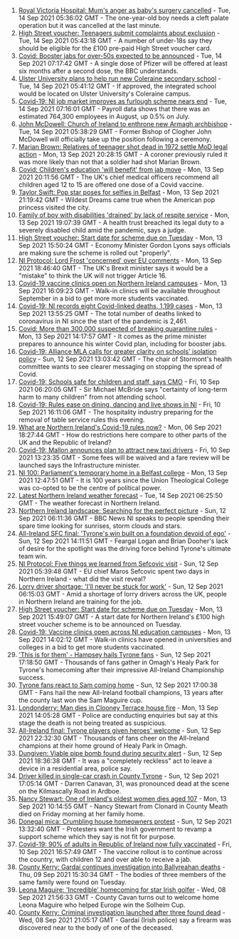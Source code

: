 1. [Royal Victoria Hospital: Mum's anger as baby's surgery cancelled](https://www.bbc.co.uk/news/uk-northern-ireland-58549051?at_medium=RSS&at_campaign=KARANGA) - Tue, 14 Sep 2021 05:36:02 GMT - The one-year-old boy needs a cleft palate operation but it was cancelled at the last minute.
2. [High Street voucher: Teenagers submit complaints about exclusion](https://www.bbc.co.uk/news/uk-northern-ireland-58552157?at_medium=RSS&at_campaign=KARANGA) - Tue, 14 Sep 2021 05:43:18 GMT - A number of under-18s say they should be eligible for the £100 pre-paid High Street voucher card.
3. [Covid: Booster jabs for over-50s expected to be announced](https://www.bbc.co.uk/news/uk-politics-58552389?at_medium=RSS&at_campaign=KARANGA) - Tue, 14 Sep 2021 07:17:42 GMT - A single dose of Pfizer will be offered at least six months after a second dose, the BBC understands.
4. [Ulster University plans to help run new Coleraine secondary school](https://www.bbc.co.uk/news/uk-northern-ireland-58551045?at_medium=RSS&at_campaign=KARANGA) - Tue, 14 Sep 2021 05:41:12 GMT - If approved, the integrated school would be located on Ulster University's Coleraine campus.
5. [Covid-19: NI job market improves as furlough scheme nears end](https://www.bbc.co.uk/news/uk-northern-ireland-58555657?at_medium=RSS&at_campaign=KARANGA) - Tue, 14 Sep 2021 07:16:01 GMT - Payroll data shows that there was an estimated 764,300 employees in August, up 0.5% on July.
6. [John McDowell: Church of Ireland to enthrone new Armagh archbishop](https://www.bbc.co.uk/news/uk-northern-ireland-58551043?at_medium=RSS&at_campaign=KARANGA) - Tue, 14 Sep 2021 05:38:29 GMT - Former Bishop of Clogher John McDowell will officially take up the position following a ceremony.
7. [Marian Brown: Relatives of teenager shot dead in 1972 settle MoD legal action](https://www.bbc.co.uk/news/uk-northern-ireland-58549126?at_medium=RSS&at_campaign=KARANGA) - Mon, 13 Sep 2021 20:28:15 GMT - A coroner previously ruled it was more likely than not that a soldier had shot Marian Brown.
8. [Covid: Children's education 'will benefit' from jab move](https://www.bbc.co.uk/news/uk-northern-ireland-58549125?at_medium=RSS&at_campaign=KARANGA) - Mon, 13 Sep 2021 20:11:56 GMT - The UK's chief medical officers recommend all children aged 12 to 15 are offered one dose of a Covid vaccine.
9. [Taylor Swift: Pop star poses for selfies in Belfast](https://www.bbc.co.uk/news/uk-northern-ireland-58551992?at_medium=RSS&at_campaign=KARANGA) - Mon, 13 Sep 2021 21:19:42 GMT - Wildest Dreams came true when the American pop princess visited the city.
10. [Family of boy with disabilities 'drained' by lack of respite service](https://www.bbc.co.uk/news/uk-northern-ireland-58551987?at_medium=RSS&at_campaign=KARANGA) - Mon, 13 Sep 2021 19:07:39 GMT - A health trust breached its legal duty to a severely disabled child amid the pandemic, says a judge.
11. [High Street voucher: Start date for scheme due on Tuesday](https://www.bbc.co.uk/news/uk-northern-ireland-58537240?at_medium=RSS&at_campaign=KARANGA) - Mon, 13 Sep 2021 15:50:24 GMT - Economy Minister Gordon Lyons says officials are making sure the scheme is rolled out "properly".
12. [NI Protocol: Lord Frost 'concerned' over EU comments](https://www.bbc.co.uk/news/uk-northern-ireland-58551988?at_medium=RSS&at_campaign=KARANGA) - Mon, 13 Sep 2021 18:46:40 GMT - The UK's Brexit minister says it would be a "mistake" to think the UK will not trigger Article 16.
13. [Covid-19 vaccine clinics open on Northern Ireland campuses](https://www.bbc.co.uk/news/uk-northern-ireland-58539666?at_medium=RSS&at_campaign=KARANGA) - Mon, 13 Sep 2021 16:09:23 GMT - Walk-in clinics will be available throughout September in a bid to get more more students vaccinated.
14. [Covid-19: NI records eight Covid-linked deaths, 1,199 cases](https://www.bbc.co.uk/news/uk-northern-ireland-58548678?at_medium=RSS&at_campaign=KARANGA) - Mon, 13 Sep 2021 13:55:25 GMT - The total number of deaths linked to coronavirus in NI since the start of the pandemic is 2,461.
15. [Covid: More than 300,000 suspected of breaking quarantine rules](https://www.bbc.co.uk/news/uk-politics-58517123?at_medium=RSS&at_campaign=KARANGA) - Mon, 13 Sep 2021 14:17:57 GMT - It comes as the prime minister prepares to announce his winter Covid plan, including for booster jabs.
16. [Covid-19: Alliance MLA calls for greater clarity on schools' isolation policy](https://www.bbc.co.uk/news/uk-northern-ireland-58537231?at_medium=RSS&at_campaign=KARANGA) - Sun, 12 Sep 2021 13:03:42 GMT - The chair of Stormont's health committee wants to see clearer messaging on stopping the spread of Covid.
17. [Covid-19: Schools safe for children and staff, says CMO](https://www.bbc.co.uk/news/uk-northern-ireland-58512257?at_medium=RSS&at_campaign=KARANGA) - Fri, 10 Sep 2021 06:20:05 GMT - Sir Michael McBride says "certainty of long-term harm to many children" from not attending school.
18. [Covid-19: Rules ease on dining, dancing and live shows in NI](https://www.bbc.co.uk/news/uk-northern-ireland-58506538?at_medium=RSS&at_campaign=KARANGA) - Fri, 10 Sep 2021 16:11:06 GMT - The hospitality industry preparing for the removal of table service rules this evening.
19. [What are Northern Ireland's Covid-19 rules now?](https://www.bbc.co.uk/news/uk-northern-ireland-58175159?at_medium=RSS&at_campaign=KARANGA) - Mon, 06 Sep 2021 18:27:44 GMT - How do restrictions here compare to other parts of the UK and the Republic of Ireland?
20. [Covid-19: Mallon announces plan to attract new taxi drivers](https://www.bbc.co.uk/news/uk-northern-ireland-58513887?at_medium=RSS&at_campaign=KARANGA) - Fri, 10 Sep 2021 13:23:35 GMT - Some fees will be waived and a fare review will be launched says the Infrastructure minister.
21. [NI 100: Parliament's temporary home in a Belfast college](https://www.bbc.co.uk/news/uk-northern-ireland-58543083?at_medium=RSS&at_campaign=KARANGA) - Mon, 13 Sep 2021 12:47:51 GMT - It is 100 years since the Union Theological College was co-opted to be the centre of political power.
22. [Latest Northern Ireland weather forecast](https://www.bbc.co.uk/news/uk-northern-ireland-26018439?at_medium=RSS&at_campaign=KARANGA) - Tue, 14 Sep 2021 06:25:50 GMT - The weather forecast in Northern Ireland.
23. [Northern Ireland landscape: Searching for the perfect picture](https://www.bbc.co.uk/news/uk-northern-ireland-58447962?at_medium=RSS&at_campaign=KARANGA) - Sun, 12 Sep 2021 06:11:36 GMT - BBC News NI speaks to people spending their spare time looking for sunrises, storm clouds and stars.
24. [All-Ireland SFC final: 'Tyrone's win built on a foundation devoid of ego'](https://www.bbc.co.uk/sport/gaelic-games/58537091?at_medium=RSS&at_campaign=KARANGA) - Sun, 12 Sep 2021 14:11:51 GMT - Feargal Logan and Brian Dooher's lack of desire for the spotlight was the driving force behind Tyrone's ultimate team win.
25. [NI Protocol: Five things we learned from Sefcovic visit](https://www.bbc.co.uk/news/uk-northern-ireland-58531492?at_medium=RSS&at_campaign=KARANGA) - Sun, 12 Sep 2021 05:39:48 GMT - EU chief Maros Sefcovic spent two days in Northern Ireland - what did the visit reveal?
26. [Lorry driver shortage: 'I'll never be stuck for work'](https://www.bbc.co.uk/news/uk-northern-ireland-58421560?at_medium=RSS&at_campaign=KARANGA) - Sun, 12 Sep 2021 06:15:03 GMT - Amid a shortage of lorry drivers across the UK, people in Northern Ireland are training for the job.
27. [High Street voucher: Start date for scheme due on Tuesday](https://www.bbc.co.uk/news/uk-northern-ireland-58551163?at_medium=RSS&at_campaign=KARANGA) - Mon, 13 Sep 2021 15:49:07 GMT - A start date for Northern Ireland's £100 high street voucher scheme is to be announced on Tuesday.
28. [Covid-19: Vaccine clinics open across NI education campuses](https://www.bbc.co.uk/news/uk-northern-ireland-58549332?at_medium=RSS&at_campaign=KARANGA) - Mon, 13 Sep 2021 14:02:12 GMT - Walk-in clinics have opened in universities and colleges in a bid to get more students vaccinated.
29. ['This is for them' - Hampsey hails Tyrone fans](https://www.bbc.co.uk/sport/av/northern-ireland/58531467?at_medium=RSS&at_campaign=KARANGA) - Sun, 12 Sep 2021 17:18:50 GMT - Thousands of fans gather in Omagh's Healy Park for Tyrone's homecoming after their impressive All-Ireland Championship success.
30. [Tyrone fans react to Sam coming home](https://www.bbc.co.uk/news/uk-northern-ireland-58537237?at_medium=RSS&at_campaign=KARANGA) - Sun, 12 Sep 2021 17:00:38 GMT - Fans hail the new All-Ireland football champions, 13 years after the county last won the Sam Maguire cup.
31. [Londonderry: Man dies in Clooney Terrace house fire](https://www.bbc.co.uk/news/uk-northern-ireland-foyle-west-58543068?at_medium=RSS&at_campaign=KARANGA) - Mon, 13 Sep 2021 14:05:28 GMT - Police are conducting enquiries but say at this stage the death is not being treated as suspicious.
32. [All-Ireland final: Tyrone players given heroes' welcome](https://www.bbc.co.uk/news/uk-northern-ireland-58535159?at_medium=RSS&at_campaign=KARANGA) - Sun, 12 Sep 2021 22:32:30 GMT - Thousands of fans cheer on the All-Ireland champions at their home ground of Healy Park in Omagh.
33. [Dungiven: Viable pipe bomb found during security alert](https://www.bbc.co.uk/news/uk-northern-ireland-58537235?at_medium=RSS&at_campaign=KARANGA) - Sun, 12 Sep 2021 18:36:38 GMT - It was a "completely reckless" act to leave a device in a residential area, police say.
34. [Driver killed in single-car crash in County Tyrone](https://www.bbc.co.uk/news/uk-northern-ireland-58539095?at_medium=RSS&at_campaign=KARANGA) - Sun, 12 Sep 2021 17:05:14 GMT - Darren Canavan, 31, was pronounced dead at the scene on the Kilmascally Road in Ardboe.
35. [Nancy Stewart: One of Ireland's oldest women dies aged 107](https://www.bbc.co.uk/news/world-europe-58543069?at_medium=RSS&at_campaign=KARANGA) - Mon, 13 Sep 2021 10:14:55 GMT - Nancy Stewart from Clonard in County Meath died on Friday morning at her family home.
36. [Donegal mica: Crumbling house homeowners protest](https://www.bbc.co.uk/news/world-europe-58535514?at_medium=RSS&at_campaign=KARANGA) - Sun, 12 Sep 2021 13:32:40 GMT - Protesters want the Irish government to revamp a support scheme which they say is not fit for purpose.
37. [Covid-19: 90% of adults in Republic of Ireland now fully vaccinated](https://www.bbc.co.uk/news/world-europe-58522792?at_medium=RSS&at_campaign=KARANGA) - Fri, 10 Sep 2021 16:57:49 GMT - The vaccine rollout is to continue across the country, with children 12 and over able to receive a jab.
38. [County Kerry: Gardaí continues investigation into Ballyreahan deaths](https://www.bbc.co.uk/news/world-europe-58505595?at_medium=RSS&at_campaign=KARANGA) - Thu, 09 Sep 2021 15:30:34 GMT - The bodies of three members of the same family were found on Tuesday.
39. [Leona Maguire: 'Incredible' homecoming for star Irish golfer](https://www.bbc.co.uk/news/world-europe-58492675?at_medium=RSS&at_campaign=KARANGA) - Wed, 08 Sep 2021 21:56:33 GMT - County Cavan turns out to welcome home Leona Maguire who helped Europe win the Solheim Cup.
40. [County Kerry: Criminal investigation launched after three found dead](https://www.bbc.co.uk/news/world-europe-58483201?at_medium=RSS&at_campaign=KARANGA) - Wed, 08 Sep 2021 21:05:17 GMT - Gardaí (Irish police) say a firearm was discovered near to the body of one of the deceased.
